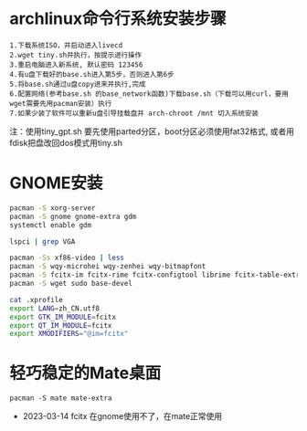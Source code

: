 archlinux命令行系统安装步骤
===
```
1.下载系统ISO，并启动进入livecd
2.wget tiny.sh并执行，按提示进行操作
3.重启电脑进入新系统, 默认密码 123456
4.有u盘下载好的base.sh进入第5步，否则进入第6步
5.将base.sh通过u盘copy进来并执行,完成
6.配置网络(参考base.sh 的base_network函数)下载base.sh（下载可以用curl，要用wget需要先用pacman安装）执行
7.如果少装了软件可以重新u盘引导挂载盘并 arch-chroot /mnt 切入系统安装
```

注：使用tiny_gpt.sh 要先使用parted分区，boot分区必须使用fat32格式, 或者用fdisk把盘改回dos模式用tiny.sh

GNOME安装
===
```bash
pacman -S xorg-server
pacman -S gnome gnome-extra gdm
systemctl enable gdm

lspci | grep VGA

pacman -Ss xf86-video | less
pacman -S wqy-microhei wqy-zenhei wqy-bitmapfont
pacman -S fcitx-im fcitx-rime fcitx-configtool librime fcitx-table-extra fcitx-qt5
pacman -S wget sudo base-devel

cat .xprofile 
export LANG=zh_CN.utf8
export GTK_IM_MODULE=fcitx
export QT_IM_MODULE=fcitx
export XMODIFIERS="@im=fcitx"

```

轻巧稳定的Mate桌面
===
```
pacman -S mate mate-extra
```
* 2023-03-14 fcitx 在gnome使用不了，在mate正常使用
